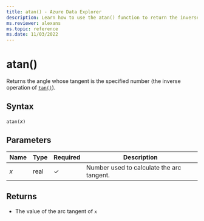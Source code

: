 ```yaml
---
title: atan() - Azure Data Explorer
description: Learn how to use the atan() function to return the inverse operation of tan().
ms.reviewer: alexans
ms.topic: reference
ms.date: 11/03/2022
---
```

# atan()

Returns the angle whose tangent is the specified number (the inverse operation of [`tan()`](tanfunction.md)).

## Syntax

`atan(`*x*`)`

## Parameters

| Name | Type | Required | Description |
|--|--|--|--|
| *x* | real | &check; | Number used to calculate the arc tangent.|

## Returns

* The value of the arc tangent of `x`
